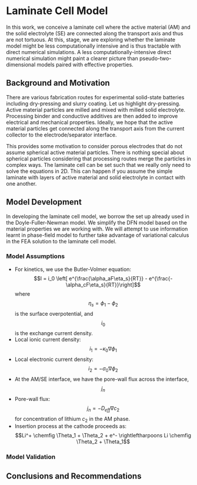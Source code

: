 # Laminate Cell Model
In this work, we conceive a laminate cell where the active material (AM) and the solid electrolyte (SE) are connected along the transport axis and thus are not tortuous. At this, stage, we are exploring whether the laminate model might be less computationally intensive and is thus tractable with direct numerical simulations. A less computationally-intensive direct numerical simulation might paint a clearer picture than pseudo-two-dimensional models paired with effective properties.

## Background and Motivation
There are various fabrication routes for experimental solid-state batteries including dry-pressing and slurry coating. Let us highlight dry-pressing. Active material particles are milled and mixed with milled solid electrolyte. Processing binder and conductive additives are then added to improve electrical and mechanical properties. Ideally, we hope that the active material particles get connected along the transport axis from the current collector to the electrode/separator interface.

This provides some motivation to consider porous electrodes that do not assume spherical active material particles. There is nothing special about spherical particles considering that processing routes merge the particles in complex ways. The laminate cell can be set such that we really only need to solve the equations in 2D. This can happen if you assume the simple laminate with layers of active material and solid electrolyte in contact with one another.
## Model Development
In developing the laminate cell model, we borrow the set up already used in the Doyle-Fuller-Newman model. We simplify the DFN model based on the material properties we are working with. We will attempt to use information learnt in phase-field model to further take advantage of variational calculus in the FEA solution to the laminate cell model.
### Model Assumptions
- For kinetics, we use the Butler-Volmer equation: $$I = i_0 \left[ e^{\frac{\alpha_aF\eta_s}{RT}} - e^{\frac{-\alpha_cF\eta_s}{RT}}\right]$$ where $$\eta_s = \phi_1 - \phi_2$$ is the surface overpotential, and $$i_0$$ is the exchange current density.
- Local ionic current density: $$i_1 = -\kappa_0 \nabla \phi_1$$
- Local electronic current density: $$i_2 = -\sigma_0 \nabla \phi_2$$
- At the AM/SE interface, we have the pore-wall flux across the interface, $$j_n$$
- Pore-wall flux: $$j_n = -D_{eff}\nabla c_2$$ for concentration of lithium $c_2$ in the AM phase.
- Insertion process at the cathode proceeds as: $$Li^+ \chemfig \Theta_1 + \Theta_2 + e^- \rightleftharpoons Li \chemfig \Theta_2 + \Theta_1$$
### Model Validation
## Conclusions and Recommendations